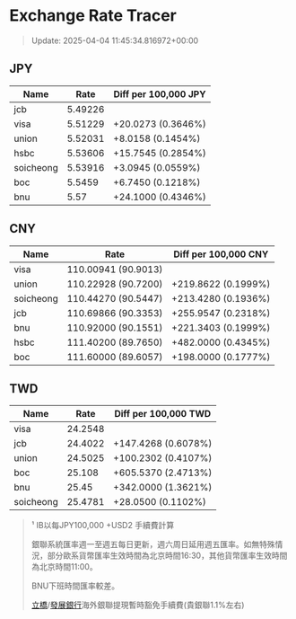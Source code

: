 # Exchange Rate Tracer

> Update: 2025-04-04 11:45:34.816972+00:00

## JPY

| Name      |    Rate | Diff per 100,000 JPY   |
|-----------|---------|------------------------|
| jcb       | 5.49226 |                        |
| visa      | 5.51229 | +20.0273 (0.3646%)     |
| union     | 5.52031 | +8.0158 (0.1454%)      |
| hsbc      | 5.53606 | +15.7545 (0.2854%)     |
| soicheong | 5.53916 | +3.0945 (0.0559%)      |
| boc       | 5.5459  | +6.7450 (0.1218%)      |
| bnu       | 5.57    | +24.1000 (0.4346%)     |

## CNY

| Name      | Rate                | Diff per 100,000 CNY   |
|-----------|---------------------|------------------------|
| visa      | 110.00941	(90.9013) |                        |
| union     | 110.22928	(90.7200) | +219.8622 (0.1999%)    |
| soicheong | 110.44270	(90.5447) | +213.4280 (0.1936%)    |
| jcb       | 110.69866	(90.3353) | +255.9547 (0.2318%)    |
| bnu       | 110.92000	(90.1551) | +221.3403 (0.1999%)    |
| hsbc      | 111.40200	(89.7650) | +482.0000 (0.4345%)    |
| boc       | 111.60000	(89.6057) | +198.0000 (0.1777%)    |

## TWD

| Name      |    Rate | Diff per 100,000 TWD   |
|-----------|---------|------------------------|
| visa      | 24.2548 |                        |
| jcb       | 24.4022 | +147.4268 (0.6078%)    |
| union     | 24.5025 | +100.2302 (0.4107%)    |
| boc       | 25.108  | +605.5370 (2.4713%)    |
| bnu       | 25.45   | +342.0000 (1.3621%)    |
| soicheong | 25.4781 | +28.0500 (0.1102%)     |


> ¹ IB以每JPY100,000 +USD2 手續費計算
>
> 銀聯系統匯率週一至週五每日更新，週六周日延用週五匯率。如無特殊情況，部分歐系貨幣匯率生效時間為北京時間16:30，其他貨幣匯率生效時間為北京時間11:00。
>
> BNU下班時間匯率較差。
>
> [立橋](https://www.wlbank.com.mo/uploads/ueditor/file/20181211/1544536513900230.pdf)/[發展銀行](https://www.mdb.com.mo/Service_Charges_20230728.pdf)海外銀聯提現暫時豁免手續費(貴銀聯1.1%左右)

